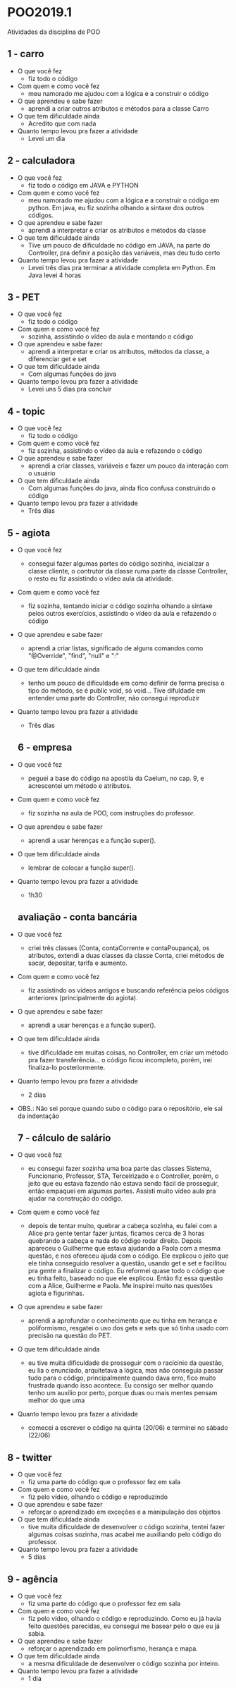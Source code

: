 # POO2019.1
Atividades da disciplina de POO

## 1 - carro
* O que você fez
  * fiz todo o código
* Com quem e como você fez
  * meu namorado me ajudou com a lógica e a construir o código
* O que aprendeu e sabe fazer
  * aprendi a criar outros atributos e métodos para a classe Carro 
* O que tem dificuldade ainda
  * Acredito que com nada
* Quanto tempo levou pra fazer a atividade
  * Levei um dia
  
## 2 - calculadora
* O que você fez
  * fiz todo o código em JAVA e PYTHON
* Com quem e como você fez
  * meu namorado me ajudou com a lógica e a construir o código em python. Em java, eu fiz sozinha olhando a sintaxe dos outros códigos.
* O que aprendeu e sabe fazer
  * aprendi a interpretar e criar os atributos e métodos da classe  
* O que tem dificuldade ainda
  * Tive um pouco de dificuldade no código em JAVA, na parte do Controller, pra definir a posição das variáveis, mas deu tudo certo 
* Quanto tempo levou pra fazer a atividade
  * Levei três dias pra terminar a atividade completa em Python. Em Java levei 4 horas
  
## 3 - PET
* O que você fez
  * fiz todo o código
* Com quem e como você fez
  * sozinha, assistindo o vídeo da aula e montando o código
* O que aprendeu e sabe fazer
  * aprendi a interpretar e criar os atributos, métodos da classe, a diferenciar get e set  
* O que tem dificuldade ainda
  * Com algumas funções do java
* Quanto tempo levou pra fazer a atividade
  * Levei uns 5 dias pra concluir
  
## 4 - topic
* O que você fez
  * fiz todo o código
* Com quem e como você fez
  * fiz sozinha, assistindo o vídeo da aula e refazendo o código
* O que aprendeu e sabe fazer
  * aprendi a criar classes, variáveis e fazer um pouco da interação com o usuário  
* O que tem dificuldade ainda
  * Com algumas funções do java, ainda fico confusa construindo o código
* Quanto tempo levou pra fazer a atividade
  * Três dias

## 5 - agiota
* O que você fez
  * consegui fazer algumas partes do código sozinha, inicializar a classe cliente, o contrutor da classe ruma parte da classe Controller, o resto eu fiz assistindo o vídeo aula da atividade.
* Com quem e como você fez
  * fiz sozinha, tentando iniciar o código sozinha olhando a sintaxe pelos outros exercícios, assistindo o vídeo da aula e refazendo o código
* O que aprendeu e sabe fazer
  * aprendi a criar listas, significado de alguns comandos como "@Override", "find", "null" e ":"  
* O que tem dificuldade ainda
  * tenho um pouco de dificuldade em como definir de forma precisa o tipo do método, se é public void, só void... Tive difuldade em entender uma parte do Controller, não consegui reproduzir
* Quanto tempo levou pra fazer a atividade
  * Três dias
  
  ## 6 - empresa
* O que você fez
  * peguei a base do código na apostila da Caelum, no cap. 9, e acrescentei um método e atributos.
* Com quem e como você fez
  * fiz sozinha na aula de POO, com instruções do professor.
* O que aprendeu e sabe fazer
  * aprendi a usar herenças e a função super(). 
* O que tem dificuldade ainda
  * lembrar de colocar a função super().
* Quanto tempo levou pra fazer a atividade
  * 1h30
  
  ## avaliação - conta bancária
* O que você fez
  * criei três classes (Conta, contaCorrente e contaPoupança), os atributos, extendi a duas classes da classe Conta, criei métodos de sacar, depositar, tarifa e aumento.
* Com quem e como você fez
  * fiz assistindo os vídeos antigos e buscando referência pelos códigos anteriores (principalmente do agiota).
* O que aprendeu e sabe fazer
  * aprendi a usar herenças e a função super(). 
* O que tem dificuldade ainda
  * tive dificuldade em muitas coisas, no Controller, em criar um método pra fazer transferência... o código ficou incompleto, porém, irei finaliza-lo posteriormente.
* Quanto tempo levou pra fazer a atividade
  * 2 dias
* OBS.: Não sei porque quando subo o código para o repositório, ele sai da indentação 

  ## 7 - cálculo de salário
* O que você fez
  * eu consegui fazer sozinha uma boa parte das classes Sistema, Funcionario, Professor, STA, Terceirizado e o Controller, porém, o jeito que eu estava fazendo não estava sendo fácil de prosseguir, então empaquei em algumas partes. Assisti muito vídeo aula pra ajudar na construção do código.
* Com quem e como você fez
  * depois de tentar muito, quebrar a cabeça sozinha, eu falei com a Alice pra gente tentar fazer juntas, ficamos cerca de 3 horas quebrando a cabeça e nada do código rodar direito. Depois apareceu o Guilherme que estava ajudando a Paola com a mesma questão, e nos ofereceu ajuda com o código. Ele explicou o jeito que ele tinha conseguido resolver a questão, usando get e set e facilitou pra gente a finalizar o código. Eu reformei quase todo o código que eu tinha feito, baseado no que ele explicou. Então fiz essa questão com a Alice, Guilherme e Paola. Me inspirei muito nas questões agiota e figurinhas.
* O que aprendeu e sabe fazer
  * aprendi a aprofundar o conhecimento que eu tinha em herança e poliformismo, resgatei o uso dos gets e sets que só tinha usado com precisão na questão do PET. 
* O que tem dificuldade ainda
  * eu tive muita dificuldade de prosseguir com o racícinio da questão, eu lia o enunciado, arquitetava a lógica, mas não conseguia passar tudo para o código, principalmente quando dava erro, fico muito frustrada quando isso acontece. Eu consigo ser melhor quando tenho um auxílio por perto, porque duas ou mais mentes pensam melhor do que uma
* Quanto tempo levou pra fazer a atividade
  * comecei a escrever o código na quinta (20/06) e terminei no sábado (22/06)
  
## 8 - twitter
* O que você fez
  * fiz uma parte do código que o professor fez em sala
* Com quem e como você fez
  * fiz pelo vídeo, olhando o código e reproduzindo
* O que aprendeu e sabe fazer
  * reforçar o aprendizado em exceções e a manipulação dos objetos 
* O que tem dificuldade ainda
  * tive muita dificuldade de desenvolver o código sozinha, tentei fazer algumas coisas sozinha, mas acabei me auxiliando pelo código do professor.
* Quanto tempo levou pra fazer a atividade
  * 5 dias

## 9 - agência
* O que você fez
  * fiz uma parte do código que o professor fez em sala
* Com quem e como você fez
  * fiz pelo vídeo, olhando o código e reproduzindo. Como eu já havia feito questões parecidas, eu consegui me basear pelo o que eu já sabia.
* O que aprendeu e sabe fazer
  * reforçar o aprendizado em polimorfismo, herança e mapa.
* O que tem dificuldade ainda
  * a mesma dificuldade de desenvolver o código sozinha por inteiro.
* Quanto tempo levou pra fazer a atividade
  * 1 dia
